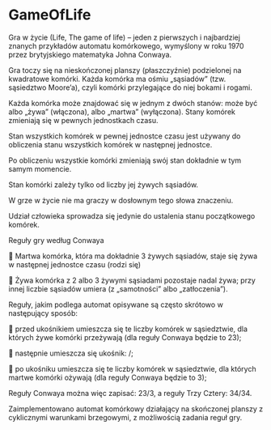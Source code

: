 # GameOfLife
Gra w życie (Life, The game of life) – jeden z pierwszych i najbardziej znanych przykładów automatu komórkowego, wymyślony w roku 1970 przez brytyjskiego matematyka Johna Conwaya. 

Gra toczy się na nieskończonej planszy (płaszczyźnie) podzielonej na kwadratowe komórki. Każda komórka ma ośmiu „sąsiadów” (tzw. sąsiedztwo Moore’a), czyli komórki przylegające do niej bokami i rogami. 

Każda komórka może znajdować się w jednym z dwóch stanów: może być albo „żywa” (włączona), albo „martwa” (wyłączona). Stany komórek zmieniają się w pewnych jednostkach czasu. 

Stan wszystkich komórek w pewnej jednostce czasu jest używany do obliczenia stanu wszystkich komórek w następnej jednostce.

Po obliczeniu wszystkie komórki zmieniają swój stan dokładnie w tym samym momencie.

Stan komórki zależy tylko od liczby jej żywych sąsiadów.

W grze w życie nie ma graczy w dosłownym tego słowa znaczeniu. 

Udział człowieka sprowadza się jedynie do ustalenia stanu początkowego komórek. 

Reguły gry według Conwaya 

 Martwa komórka, która ma dokładnie 3 żywych sąsiadów, staje się żywa w następnej jednostce czasu (rodzi się) 

 Żywa komórka z 2 albo 3 żywymi sąsiadami pozostaje nadal żywa; przy innej liczbie sąsiadów umiera (z „samotności” albo „zatłoczenia”). 

Reguły, jakim podlega automat opisywane są często skrótowo w następujący sposób: 

 przed ukośnikiem umieszcza się te liczby komórek w sąsiedztwie, dla których żywe komórki przeżywają (dla reguły Conwaya będzie to 23); 

 następnie umieszcza się ukośnik: /; 

 po ukośniku umieszcza się te liczby komórek w sąsiedztwie, dla których martwe komórki ożywają (dla reguły Conwaya będzie to 3); 

Reguły Conwaya można więc zapisać: 23/3, a reguły Trzy Cztery: 34/34. 


Zaimplementowano automat komórkowy  działający na skończonej planszy z cyklicznymi warunkami brzegowymi, z możliwością zadania reguł gry.

